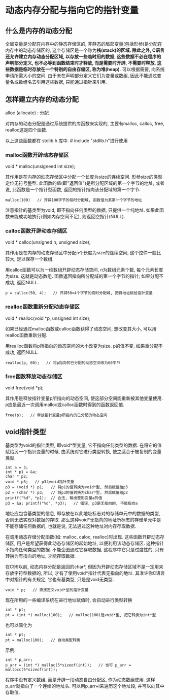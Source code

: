 # 动态内存分配与指向它的指针变量

## 什么是内存的动态分配

全局变量是分配在内存中的静态存储区的, 非静态的局部变量(包括形参)是分配在内存中的动态存储区的, 这个存储区是一个称为**栈(stack)**的区域. 除此之外, C语言还允许建立内存动态分配区域, 以存放一些临时用的数据, 这些数据不必在程序的声明部分定义, 也不必等到函数结束时才释放, 而是需要时开辟, 不需要时释放. 这些数据是临时存放在一个特别的自由存储区, 称为**堆(heap)**. 可以根据需要, 向系统申请所需大小的空间. 由于未在声明部分定义它们为变量或数组, 因此不能通过变量名或数组名去引用这些数据, 只能通过指针来引用.

## 怎样建立内存的动态分配

alloc (allocate) : 分配

对内存的动态分配是通过系统提供的库函数来实现的, 主要有malloc, calloc, free, realloc这是四个函数.

以上这些函数都在 stdlib.h 库中. # include "stdlib.h"进行使用

### malloc函数开辟动态存储区

void * malloc(unsigneed int size);

其作用是在内存的动态存储区中分配一个长度为size的连续空间. 形参size的类型定位无符号整型. 此函数的值(即"返回值")是所分配区域的第一个字节的地址, 或者说, 此函数是一个指针型函数, 返回的指针指向该分配域的第一个字节.

    malloc(100)   // 开辟100字节的临时分配域, 函数值为其第一个字节的地址

注意指针的基类型为void, 即不指向任何类型的数据, 只提供一个纯地址. 如果此函数未能成功地执行(例如内存空间不足), 则返回空指针(NULL).

### calloc函数开辟动态存储区

void * calloc(unsigned n, unsigned size);

其作用是在内存的动态存储区中分配n个长度为size的连续空间, 这个控件一般比较大, 足以保存一个数组.

用calloc函数可以为一维数组开辟动态存储空间, n为数组元素个数, 每个元素长度为size. 这就是动态数组. 函数返回指向所分配域的第一个字节的指针; 如果分配不成功, 返回NULL.

    p = calloc(50, 4);   // 开辟50×4个字节的临时分配域, 把首地址赋给指针变量

### realloc函数重新分配动态存储区

void * realloc(void *p, unsigned int size);

如果已经通过malloc函数或calloc函数获得了动态空间, 想改变其大小, 可以用realloc函数重新分配.

用realloc函数将p所指向的动态空间的大小改变为size. p的值不变. 如果重分配不成功, 返回NULL.

    realloc(p, 60);   // 将p指向的已分配的动态空间改为60字节

### free函数释放动态存储区

void free(void *p);

其作用是释放指针变量p所指向的动态空间, 使这部分空间能重新被其他变量使用. p应是最近一次调用malloc或calloc函数时得到的函数返回值.

    free(p);   // 释放指针变量p所指向的已分配的动态空间

## void指针类型

基类型为void的指针类型, 即void*型变量, 它不指向任何类型的数据. 在将它的值赋给另一个指针变量的时候, 由系统对它进行类型转换, 使之适合于被复制的变量类型.

    int a = 3;
    int * p1 = &a;
    char * p2;
    void * p3;   // p3为void指针变量
    p3 = (void *) p1;   // 将p1的值转换为void*型, 然后赋值给p3
    p2 = (char *) p3;   // 将p3的值转换为char*型, 然后赋值给p2
    printf("%d", *p1);  // 合法, 输出整形变量a的值
    p3 = &a; printf("%d", *p3);   // 错误, p3是无指向的, 不能指向a

地址应包含基类型的信息, 即存放在以此地址标志对的存储单元中的数据的类型, 否则无法实现对数据的存取. 那么这种void*无指向的地址所标志的存储单元中是不能存储任何数据的, 也就是说, 无法通过这种地址对内存存取数据.

在调用动态存储分配函数(如: malloc, caloc, realloc)时出现. 这些函数开辟动态存储区, 用户是希望获得此动态存储区的起始地址, 以便利用该动态存储区. 这种指针不指向任何类型的数据. 不能企图通过它存取数据, 这程序中它只是过度性的, 只有转换为有指向的地址, 才能存取数据.

在C99以前, 动态内存分配是返回的char*, 但因为开辟动态存储区域不是一定用来存放字符型数据的, 所以, 才有了使用void*指针代表无指向的地址. 其准许你C语言中对指针的有关规定, 它也有基类型, 只是是void无类型.

    void * p;   // 直接定义void*型的指针变量

现在所用的一些编译系统在进行地址赋值时, 会自动进行类型转换

    int * pt;
    pt = (int *) malloc(100);   // malloc(100)是void*型, 把它转换为int*型

也可以简化为

    int * pt;
    pt = malloc(100);   // 自动类型转换

示例:

    int * p_arr;
    p_arr = (int *) malloc(5*sizeof(int));   // 也可 p_arr = mallocc(5*sizeof(int));

程序中没有定义数组, 而是开辟一段动态自由分配区, 作为动态数组使用. 这样p_arr就指向了一个连续的地址头. 可以用p_arr+i来遍历这个地址段, 并可以向其中存取值.